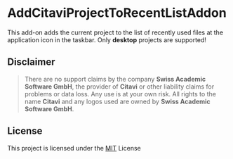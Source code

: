 # AddCitaviProjectToRecentListAddon

This add-on adds the current project to the list of recently used files at the application icon in the taskbar. Only **desktop** projects are supported!

## Disclaimer

>There are no support claims by the company **Swiss Academic Software GmbH**, the provider of **Citavi** or other liability claims for problems or data loss. Any use is at your own risk. All rights to the name **Citavi** and any logos used are owned by **Swiss Academic Software GmbH**.

## License

This project is licensed under the [MIT](LICENSE) License
